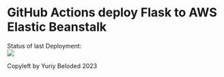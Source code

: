 # GitHub Actions deploy Flask to AWS Elastic Beanstalk



Status of last Deployment:<br>
<img src="https://github.com/Yura-Beloded/myproject/workflows/CI-CD-Pipeline-to-AWS-ElasticBeanstalk/badge.svg?branch=main"><br>


Copyleft by Yuriy Beloded 2023
